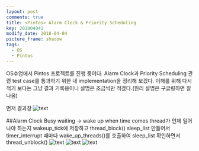 ```yaml
---
layout: post
comments: true
title: <Pintos> Alarm Clock & Priority Scheduling
key: 201804041
modify_date: 2018-04-04
picture_frame: shadow
tags:
  - OS
  - Pintos
---
```


OS수업에서 Pintos 프로젝트를 진행 중이다.
Alarm Clock과 Priority Scheduling 관련 test case를 통과하기 위한 내 implementation을 정리해 보겠다.
이해를 위해 다시 적기 보다는 그냥 결과 기록용이니 설명은 조금씩만 적겠다.(원리 설명은 구글링하면 잘 나옴)

먼저 결과창
![text](https://raw.githubusercontent.com/q0115643/my_blog/master/images/pintos-pj1-result.png)
<!--more-->

##Alarm Clock
Busy waiting -> wake up when time comes
thread가 언제 일어나야 하는지 wakeup_tick에 저장하고 thread_block()
sleep_list 만들어서 timer_interrupt 때마다 wake_up_threads()를 호출하여 sleep_list 확인하면서 thread_unblock()
![text](https://raw.githubusercontent.com/q0115643/my_blog/master/images/pintos-pj1-01.png)
![text](https://raw.githubusercontent.com/q0115643/my_blog/master/images/pintos-pj1-02.png)
![text](https://raw.githubusercontent.com/q0115643/my_blog/master/images/pintos-pj1-03.png)


